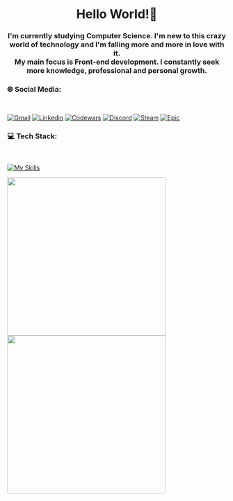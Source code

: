 <h1 align="center">Hello World!👋</h1>
<h3 align="center">I'm currently studying Computer Science. I'm new to this crazy world of technology and I'm falling more and more in love with it. <br> My main focus is Front-end development.
I constantly seek more knowledge, professional and personal growth.</h3>




### 🌐 Social Media:
<br>

[![Gmail](https://img.shields.io/badge/Gmail-D14836?style=for-the-badge&logo=gmail&logoColor=white)](mailto:suzaane97@gmail.com)
[![Linkedin](https://img.shields.io/badge/LinkedIn-0077B5?style=for-the-badge&logo=linkedin&logoColor=white)](https://www.linkedin.com/in/maria-suzane-712b4b282/)
[![Codewars](https://img.shields.io/badge/Codewars-B1361E?style=for-the-badge&logo=Codewars&logoColor=white)](https://www.codewars.com/users/sdesuzane)
[![Discord](https://img.shields.io/badge/Discord-5865F2?style=for-the-badge&logo=discord&logoColor=white)](https://discord.com/channels/@me/860547649815052319)
[![Steam](https://img.shields.io/badge/Steam-000000?style=for-the-badge&logo=steam&logoColor=white)](https://steamcommunity.com/id/sdesuzane/)
[![Epic](https://img.shields.io/badge/Epic%20Games-313131?style=for-the-badge&logo=Epic%20Games&logoColor=white)](https://store.epicgames.com/pt-BR/u/cb6346446adf49058b96af63e57e2ed3)

### 💻 Tech Stack:
<br>

[![My Skills](https://skillicons.dev/icons?i=javascript,css,html,git,nodejs,react,vue,angular,vscode&theme=dark)](https://skillicons.dev)
<br>

<img src="https://github-readme-stats.vercel.app/api?username=sdesuzane&theme=transparent&show_icons=true&hide_border=true"  width="364px" /><img src="https://github-readme-streak-stats.herokuapp.com/?user=sdesuzane&theme=transparent&hide_border=true"  width="364px"/>
